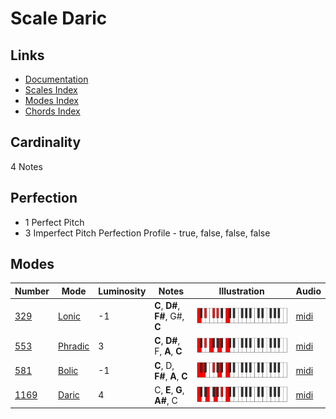 # Scale Daric

## Links

- [Documentation](README.md)
- [Scales Index](Scales.md)
- [Modes Index](Modes.md)
- [Chords Index](Chords.md)

## Cardinality

4 Notes

## Perfection

- 1 Perfect Pitch
- 3 Imperfect Pitch
Perfection Profile - true, false, false, false

## Modes

| Number | Mode | Luminosity | Notes | Illustration | Audio |
|--------|------|------------|-------|--------------|-------|
| [329](https://ianring.com/musictheory/scales/329) | [Lonic](ModeLonic.md) | -1 | **C**, **D#**, **F#**, G#, **C** | ![CNaturalLonic](ModeCNaturalLonic.png) | [midi](https://github.com/edipermadi/music/blob/main/docs/ModeCNaturalLonic.mid?raw=true) | 
| [553](https://ianring.com/musictheory/scales/553) | [Phradic](ModePhradic.md) | 3 | **C**, **D#**, F, **A**, **C** | ![CNaturalPhradic](ModeCNaturalPhradic.png) | [midi](https://github.com/edipermadi/music/blob/main/docs/ModeCNaturalPhradic.mid?raw=true) | 
| [581](https://ianring.com/musictheory/scales/581) | [Bolic](ModeBolic.md) | -1 | **C**, D, **F#**, **A**, **C** | ![CNaturalBolic](ModeCNaturalBolic.png) | [midi](https://github.com/edipermadi/music/blob/main/docs/ModeCNaturalBolic.mid?raw=true) | 
| [1169](https://ianring.com/musictheory/scales/1169) | [Daric](ModeDaric.md) | 4 | C, **E**, **G**, **A#**, C | ![CNaturalDaric](ModeCNaturalDaric.png) | [midi](https://github.com/edipermadi/music/blob/main/docs/ModeCNaturalDaric.mid?raw=true) | 
